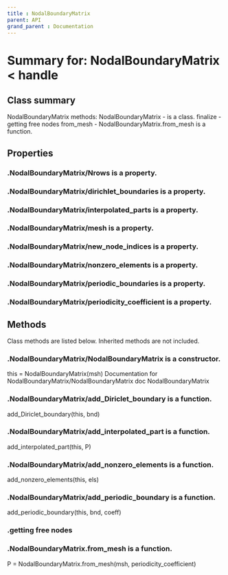 ```yaml
---
title : NodalBoundaryMatrix
parent: API
grand_parent : Documentation
---
```

# Summary for: **NodalBoundaryMatrix**  < handle

## Class summary

NodalBoundaryMatrix methods:
NodalBoundaryMatrix - is a class.
finalize - getting free nodes
from_mesh - NodalBoundaryMatrix.from_mesh is a function.

## Properties

### .NodalBoundaryMatrix/**Nrows** is a property.

### .NodalBoundaryMatrix/**dirichlet_boundaries** is a property.

### .NodalBoundaryMatrix/**interpolated_parts** is a property.

### .NodalBoundaryMatrix/**mesh** is a property.

### .NodalBoundaryMatrix/**new_node_indices** is a property.

### .NodalBoundaryMatrix/**nonzero_elements** is a property.

### .NodalBoundaryMatrix/**periodic_boundaries** is a property.

### .NodalBoundaryMatrix/**periodicity_coefficient** is a property.


## Methods

Class methods are listed below. Inherited methods are not included.

### .**NodalBoundaryMatrix**/NodalBoundaryMatrix is a constructor.
this = NodalBoundaryMatrix(msh)
Documentation for NodalBoundaryMatrix/NodalBoundaryMatrix
doc NodalBoundaryMatrix

### .NodalBoundaryMatrix/**add_Diriclet_boundary** is a function.
add_Diriclet_boundary(this, bnd)

### .NodalBoundaryMatrix/**add_interpolated_part** is a function.
add_interpolated_part(this, P)

### .NodalBoundaryMatrix/**add_nonzero_elements** is a function.
add_nonzero_elements(this, els)

### .NodalBoundaryMatrix/**add_periodic_boundary** is a function.
add_periodic_boundary(this, bnd, coeff)

### .getting free nodes

### .NodalBoundaryMatrix.**from_mesh** is a function.
P = NodalBoundaryMatrix.from_mesh(msh, periodicity_coefficient)


